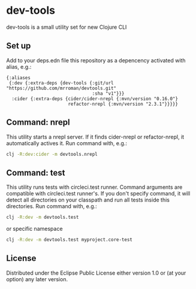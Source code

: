 # dev-tools

dev-tools is a small utility set for new Clojure CLI

## Set up

Add to your deps.edn file this repository as a depencency activated with alias, e.g.:

```edn
{:aliases
 {:dev {:extra-deps {dev-tools {:git/url "https://github.com/mrroman/devtools.git"
                                :sha "v1"}}}
  :cider {:extra-deps {cider/cider-nrepl {:mvn/version "0.16.0"}
                       refactor-nrepl {:mvn/version "2.3.1"}}}}}
```

## Command: nrepl

This utility starts a nrepl server. If it finds cider-nrepl or refactor-nrepl, it
automatically actives it. Run command with, e.g.:

```sh
clj -R:dev:cider -m devtools.nrepl
```

## Command: test

This utility runs tests with circleci.test runner. Command arguments are compatible
with circleci.test runner's. If you don't specify command, it will detect all
directories on your classpath and run all tests inside this directories. Run command with, e.g.:

```sh
clj -R:dev -m devtools.test
```

or specific namespace

```sh
clj -R:dev -m devtools.test myproject.core-test
```

## License

Distributed under the Eclipse Public License either version 1.0 or (at your option) any later version.